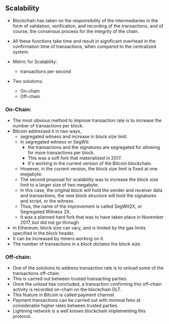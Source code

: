 ## Scalability

- Blockchain has taken on the responsibility of the intermediaries in the form of validation, verification, and recording of the transactions, and of course, the consensus process for the integrity of the chain. 
- All these functions take time and result in significant overhead in the confirmation time of transactions, when compared to the centralized system.

- Metric for Scalability: 
	- transactions per second
- Two solutions:
	- On-chain
	- Off-chain

### On-Chain:
- The most obvious method to improve transaction rate is to increase the number of transactions per block. 
- Bitcoin addressed it in two ways, 
	- segregated witness and increase in block size limit. 
	- In segregated witness or SegWit:
		- the transactions and the signatures are segregated for allowing for more transactions per block. 
		- This was a soft fork that materialized in 2017. 
		- It's working in the current version of the Bitcoin blockchain. 
	- However, in the current version, the block size limit is fixed at one megabyte. 
	- The second proposal for scalability was to increase the block size limit to a larger size of two megabyte. 
	- In this case, the original block will hold the sender and receiver data and transactions, the new block structure will hold the signatures and script, or the witness. 
	- Thus, the name of the improvement is called SegWit2X, or Segregated Witness 2X. 
	- It was a planned hard fork that was to have taken place in November 2017, but did not go through
- In Ethereum, block size can vary, and is limited by the gas limits specified in the block header. 
- It can be increased by miners working on it. 
- The number of transactions in a block dictates the block size.

### Off-chain:
- One of the solutions to address transaction rate is to unload some of the transactions off-chain. 
- This is carried out between trusted transacting parties. 
- Once the unload has concluded, a transaction confirming this off-chain activity is recorded on-chain on the blockchain DLT. 
- This feature in Bitcoin is called payment channel. 
- Payment transactions can be carried out with minimal fees at considerable higher rates between trusted parties. 
- Lightning network is a well known blockchain implementing this protocol. 

